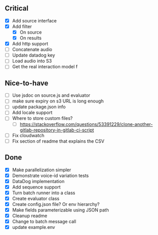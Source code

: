 ## Critical
- [X] Add source interface
- [X] Add filter
  - [X] On source
  - [X] On results
- [X] Add http support
- [ ] Concatenate audio
- [ ] Update datadog key
- [ ] Load audio into S3
- [ ] Get the real interaction model
f
## Nice-to-have
- [ ] Use jsdoc on source.js and evaluator
- [ ] make sure expiry on s3 URL is long enough
- [ ] update package.json info
- [ ] Add locale support
- [ ] Where to store custom files?
  - [ ] https://stackoverflow.com/questions/53391229/clone-another-gitlab-repository-in-gitlab-ci-script
- [ ] Fix cloudwatch
- [ ] Fix section of readme that explains the CSV

## Done
- [X] Make parallelization simpler
- [X] Demonstrate voice-id variation tests
- [X] DataDog implementation
- [X] Add sequence support
- [X] Turn batch runner into a class
- [X] Create evaluator class
- [X] Create config.json file? Or env hierarchy?
- [X] Make fields parameterizable using JSON path
- [X] Cleanup readme
- [X] Change to batch message call
- [X] update example.env
